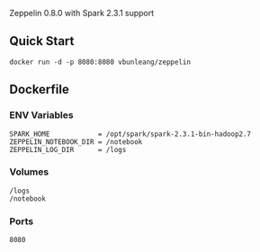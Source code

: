 Zeppelin 0.8.0 with Spark 2.3.1 support

## Quick Start
```
docker run -d -p 8080:8080 vbunleang/zeppelin
```

## Dockerfile

### ENV Variables
```
SPARK_HOME            = /opt/spark/spark-2.3.1-bin-hadoop2.7
ZEPPELIN_NOTEBOOK_DIR = /notebook
ZEPPELIN_LOG_DIR      = /logs
```

### Volumes
```
/logs
/notebook
```

### Ports
```
8080
```
